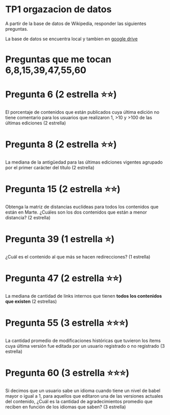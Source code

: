 # TP1 orgazacion de datos

A partir de la base de datos de Wikipedia, responder las siguientes preguntas.

La base de datos se encuentra local y tambien en [google drive](https://drive.google.com/drive/folders/1VfOBakIeGx0pi0v5cDD9cgvsbENVhs78)


# Preguntas que me tocan  **6**,**8**,**15**,**39**,**47**,**55**,**60**
 

# Pregunta 6 (2 estrella :star::star:)

El porcentaje de contenidos que están publicados cuya última edición no tiene comentario para los usuarios que realizaron 1, >10 y >100 de las últimas ediciones  (2 estrella)

 # Pregunta 8  (2 estrella :star::star:) 

La mediana de la antigüedad para las últimas ediciones vigentes agrupado por el primer carácter del título (2 estrella) 

 # Pregunta 15 (2 estrella :star::star:)

Obtenga la matriz de distancias euclídeas para todos los contenidos que están en Marte. ¿Cuáles son los dos contenidos que están a menor distancia?  (2 estrella)

# Pregunta 39  (1 estrella :star:)

¿Cuál es el contenido al que más se hacen redirecciones? (1 estrella)


# Pregunta 47 (2 estrella :star::star:)

La mediana de cantidad de links internos que tienen **todos los contenidos que existen** (2 estrellas)
 
 # Pregunta 55 (3 estrella :star::star::star:)

La cantidad promedio de modificaciones históricas que tuvieron los ítems cuya última versión fue editada por un usuario registrado o no registrado (3 estrella)

# Pregunta 60 (3 estrella :star::star::star:) 

Si decimos que un usuario sabe un idioma cuando tiene un nivel de babel mayor o igual a 1, para aquellos que editaron una de las versiones actuales del contenido, ¿Cuál es la cantidad de agradecimientos promedio que reciben en función de los idiomas que saben? (3 estrella)
